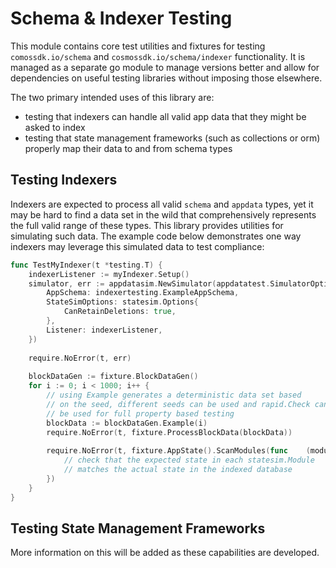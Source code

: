 # Schema & Indexer Testing

This module contains core test utilities and fixtures for testing `comossdk.io/schema` and `cosmossdk.io/schema/indexer` functionality. It is managed as a separate go module to manage versions better and allow for dependencies on useful testing libraries without imposing those elsewhere.

The two primary intended uses of this library are:
- testing that indexers can handle all valid app data that they might be asked to index
- testing that state management frameworks (such as collections or orm) properly map their data to and from schema types

## Testing Indexers

Indexers are expected to process all valid `schema` and `appdata` types, yet it may be hard to find a data set in the wild that comprehensively represents the full valid range of these types. This library provides utilities for simulating such data. The example code below demonstrates one way indexers may leverage this simulated data to test compliance:

```go
func TestMyIndexer(t *testing.T) {
    indexerListener := myIndexer.Setup()
    simulator, err := appdatasim.NewSimulator(appdatatest.SimulatorOptions{
        AppSchema: indexertesting.ExampleAppSchema,
        StateSimOptions: statesim.Options{
            CanRetainDeletions: true,
        },
		Listener: indexerListener,
    })
    
    require.NoError(t, err)
    
    blockDataGen := fixture.BlockDataGen()
    for i := 0; i < 1000; i++ {
		// using Example generates a deterministic data set based
        // on the seed, different seeds can be used and rapid.Check can
        // be used for full property based testing
        blockData := blockDataGen.Example(i)
        require.NoError(t, fixture.ProcessBlockData(blockData))
    
        require.NoError(t, fixture.AppState().ScanModules(func    (moduleName string, modState *statesim.Module) error {
			// check that the expected state in each statesim.Module
            // matches the actual state in the indexed database
        })
    }
}
```

## Testing State Management Frameworks

More information on this will be added as these capabilities are developed.